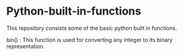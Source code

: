 # Python-built-in-functions
This repository consists some of the basic python built in functions.

bin() : This function is used for converting any integer to its binary representation.
